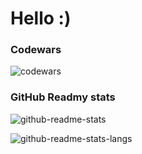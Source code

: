 # Hello :)

### Codewars
![codewars](https://www.codewars.com/users/adrianrl99/badges/large)

### GitHub Readmy stats
![github-readme-stats](https://github-readme-stats.vercel.app/api?username=adrianrl99&count_private=true&theme=onedark&hide_border=true&border_radius=4px)

![github-readme-stats-langs](https://github-readme-stats.vercel.app/api/top-langs/?username=adrianrl99&count_private=true&theme=onedark&langs_count=10&layout=compact&hide_border=true&border_radius=4px)
